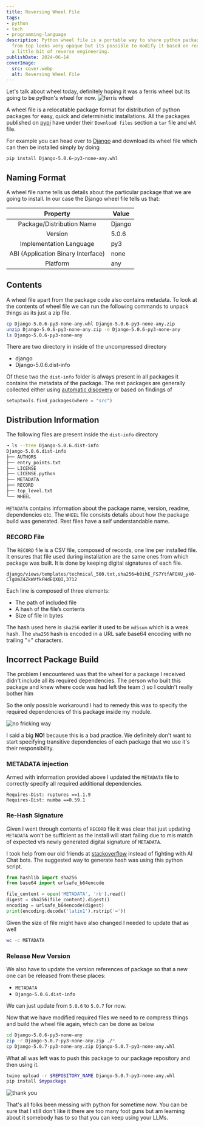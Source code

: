 ```yaml
---
title: Reversing Wheel File
tags:
- python
- tech
- programming-language
description: Python wheel file is a portable way to share python packages. The file
  from top looks very opaque but its possible to modify it based on requirements using
  a little bit of reverse engineering.
publishDate: 2024-06-14
coverImage:
  src: cover.webp
  alt: Reversing Wheel File
---
```


Let's talk about wheel today, definitely hoping it was a ferris wheel but its going to be python's wheel for now.
![ferris wheel](https://i.giphy.com/media/v1.Y2lkPTc5MGI3NjExcTJkYjkwY2doNmxkM21lb3FzaGlvNjNwaGlrM20zMXVjeXNwMjVjbiZlcD12MV9pbnRlcm5hbF9naWZfYnlfaWQmY3Q9Zw/WO58RdwZFxTQ37dicR/giphy.gif)

A wheel file is a relocatable package format for distribution of python packages for easy, quick and deterministic installations. All the packages published on [pypi](https://pypi.org) have under their `Download files` section a `tar` file and `whl` file.

For example you can head over to [Django](https://pypi.org/project/Django/#files) and download its wheel file which can then be installed simply by doing
```bash
pip install Django-5.0.6-py3-none-any.whl
```

## Naming Format
A wheel file name tells us details about the particular package that we are going to install. In our case the Django wheel file tells us that:

|              Property              | Value  |
| :--------------------------------: | ------ |
|     Package/Distribution Name      | Django |
|              Version               | 5.0.6  |
|      Implementation Language       | py3    |
| ABI (Application Binary Interface) | none   |
|              Platform              | any    |

## Contents
A wheel file apart from the package code also contains metadata. To look at the contents of wheel file we can run the following commands to unpack things as its just a zip file.

```bash
cp Django-5.0.6-py3-none-any.whl Django-5.0.6-py3-none-any.zip
unzip Django-5.0.6-py3-none-any.zip -d Django-5.0.6-py3-none-any
ls Django-5.0.6-py3-none-any
```

There are two directory in inside of the uncompressed directory
- django
- Django-5.0.6.dist-info

Of these two the `dist-info` folder is always present in all packages it contains the metadata of the package. The rest packages are generally collected either using [automatic discovery](https://setuptools.pypa.io/en/latest/userguide/package_discovery.html#automatic-discovery) or based on findings of

```python
setuptools.find_packages(where = "src")
```

## Distribution Information
The following files are present inside the `dist-info` directory

```bash
➜ ls --tree Django-5.0.6.dist-info
Django-5.0.6.dist-info
├── AUTHORS
├── entry_points.txt
├── LICENSE
├── LICENSE.python
├── METADATA
├── RECORD
├── top_level.txt
└── WHEEL
```

`METADATA` contains information about the package name, version, readme, dependencies etc. The `WHEEL` file consists details about how the package build was generated. Rest files have a self understandable name.

### RECORD File
The `RECORD` file is a CSV file, composed of records, one line per installed file. It ensures that file used during installation are the same ones from which package was built. It is done by keeping digital signatures of each file.

```
django/views/templates/technical_500.txt,sha256=b0ihE_FS7YtfAFOXU_yk0-CTgUmZ4ZkWVfkFHdEQXQI,3712
```

Each line is composed of three elements:
- The path of included file
- A hash of the file’s contents
- Size of file in bytes

The hash used here is `sha256` earlier it used to be `md5sum` which is a weak hash. The `sha256` hash is encoded in a URL safe base64 encoding with no trailing "=" characters.

## Incorrect Package Build
The problem I encountered was that the wheel for a package I received didn't include all its required dependencies. The person who built this package and knew where code was had left the team :) so I couldn't really bother him

So the only possible workaround I had to remedy this was to specify the required dependencies of this package inside my module.

![no fricking way](https://i.giphy.com/media/v1.Y2lkPTc5MGI3NjExZG51dmNqcmduOHk2OGJvdGkzbnhxajJmaWxpcGJ0MXBpcnZsMTg4ayZlcD12MV9pbnRlcm5hbF9naWZfYnlfaWQmY3Q9Zw/5xtDarC0XyqmUhD5eDK/giphy.gif)

I said a big **NO!** because this is a bad practice. We definitely don't want to start specifying transitive dependencies of each package that we use it's their responsibility.

### METADATA injection
Armed with information provided above I updated the `METADATA` file to correctly specify all required additional dependencies.

```
Requires-Dist: ruptures ==1.1.9
Requires-Dist: numba ==0.59.1
```

### Re-Hash Signature
Given I went through contents of `RECORD` file it was clear that just updating `METADATA` won't be sufficient as the install will start failing due to mis match of expected v/s newly generated digital signature of `METADATA`.

I took help from our old friends at [stackoverflow](https://stackoverflow.com/a/55906133/13854616) instead of fighting with AI Chat bots. The suggested way to generate hash was using this python script.
```python
from hashlib import sha256
from base64 import urlsafe_b64encode

file_content = open('METADATA', 'rb').read()
digest = sha256(file_content).digest()
encoding = urlsafe_b64encode(digest)
print(encoding.decode('latin1').rstrip('='))
```

Given the size of file might have also changed I needed to update that as well
```bash
wc -c METADATA
```
### Release New Version
We also have to update the version references of package so that a new one can be released from these places:
- `METADATA`
- `Django-5.0.6.dist-info`

We can just update from `5.0.6` to `5.0.7` for now.

Now that we have modified required files we need to re compress things and build the wheel file again, which can be done as below
```bash
cd Django-5.0.6-py3-none-any
zip -r Django-5.0.7-py3-none-any.zip ./*
cp Django-5.0.7-py3-none-any.zip Django-5.0.7-py3-none-any.whl
```

What all was left was to push this package to our package repository and then using it.
```bash
twine upload -r $REPOSITORY_NAME Django-5.0.7-py3-none-any.whl
pip install $mypackage
```

![thank you](https://i.giphy.com/media/v1.Y2lkPTc5MGI3NjExNmgzY3Z2ZnhkODhkMmJzZTd0YmdpMjdiZmFqZGE2MWM2d3VubXpvcyZlcD12MV9pbnRlcm5hbF9naWZfYnlfaWQmY3Q9Zw/mP3Xyab9FgurhvSnlU/giphy.gif)

That's all folks been messing with python for sometime now. You can be sure that I still don't like it there are too many foot guns but am learning about it somebody has to so that you can keep using your LLMs.
